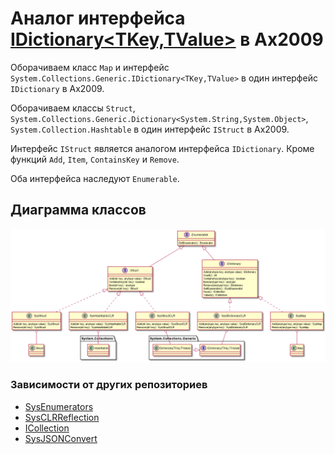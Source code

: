 # Аналог интерфейса [IDictionary\<TKey,TValue\>](https://docs.microsoft.com/ru-ru/dotnet/api/system.collections.generic.idictionary-2?view=netframework-4.8) в Ax2009

Оборачиваем класс `Map` и интерфейс `System.Collections.Generic.IDictionary<TKey,TValue>` в один интерфейс `IDictionary` в Ax2009.  

Оборачиваем классы `Struct`, `System.Collections.Generic.Dictionary<System.String,System.Object>`, `System.Collection.Hashtable` в один интерфейс `IStruct` в Ax2009.  

Интерфейс `IStruct` является аналогом интерфейса `IDictionary`. Кроме функций `Add`, `Item`, `ContainsKey` и `Remove`.

Оба интерфейса наследуют `Enumerable`.

## Диаграмма классов
<img src="out\schema\IDictionary.png" alt="схема">

### Зависимости от других репозиториев
* [SysEnumerators](https://github.com/mazzy-ax/SysEnumerators)
* [SysCLRReflection](https://github.com/d-tolstov/Ax2009-SysCLRReflection)
* [ICollection](https://github.com/d-tolstov/Ax2009-ICollection)
* [SysJSONConvert](https://github.com/d-tolstov/Ax2009-SysJSONConvert)